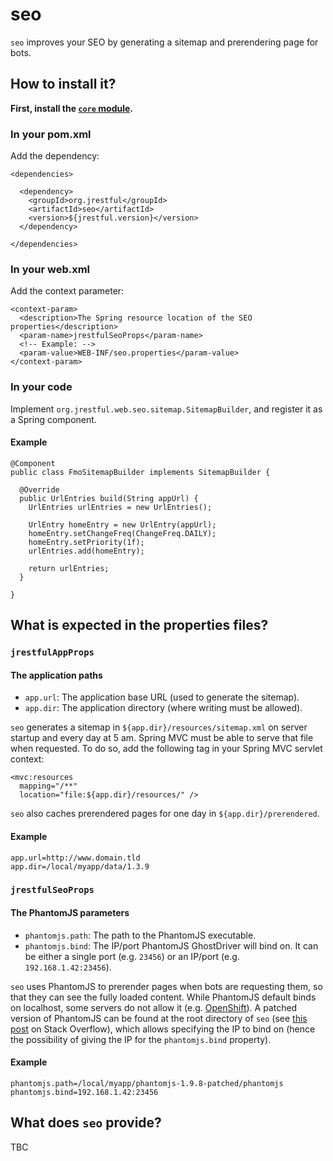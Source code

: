 # seo

`seo` improves your SEO by generating a sitemap and prerendering page for bots.

## How to install it?

**First, install the [`core` module](https://github.com/jrestful/server/tree/master/core).**

### In your pom.xml

Add the dependency:
    
    <dependencies>
    
      <dependency>
        <groupId>org.jrestful</groupId>
        <artifactId>seo</artifactId>
        <version>${jrestful.version}</version>
      </dependency>
    
    </dependencies>

### In your web.xml

Add the context parameter:

    <context-param>
      <description>The Spring resource location of the SEO properties</description>
      <param-name>jrestfulSeoProps</param-name>
      <!-- Example: -->
      <param-value>WEB-INF/seo.properties</param-value>
    </context-param>

### In your code

Implement `org.jrestful.web.seo.sitemap.SitemapBuilder`, and register it as a Spring component.

#### Example

	@Component
	public class FmoSitemapBuilder implements SitemapBuilder {
	
	  @Override
	  public UrlEntries build(String appUrl) {
	    UrlEntries urlEntries = new UrlEntries();
	
	    UrlEntry homeEntry = new UrlEntry(appUrl);
	    homeEntry.setChangeFreq(ChangeFreq.DAILY);
	    homeEntry.setPriority(1f);
	    urlEntries.add(homeEntry);
	
	    return urlEntries;
	  }
	
	}

## What is expected in the properties files?

### `jrestfulAppProps`

#### The application paths

 - `app.url`: The application base URL (used to generate the sitemap).
 - `app.dir`: The application directory (where writing must be allowed).

`seo` generates a sitemap in `${app.dir}/resources/sitemap.xml` on server startup and every day at 5 am. Spring MVC must be able to serve that file when requested. To do so, add the following tag in your Spring MVC servlet context:

	<mvc:resources
	  mapping="/**"
	  location="file:${app.dir}/resources/" />

`seo` also caches prerendered pages for one day in `${app.dir}/prerendered`.

#### Example

    app.url=http://www.domain.tld
    app.dir=/local/myapp/data/1.3.9

### `jrestfulSeoProps`

#### The PhantomJS parameters

 - `phantomjs.path`: The path to the PhantomJS executable.
 - `phantomjs.bind`: The IP/port PhantomJS GhostDriver will bind on. It can be either a single port (e.g. `23456`) or an IP/port (e.g. `192.168.1.42:23456`).

`seo` uses PhantomJS to prerender pages when bots are requesting them, so that they can see the fully loaded content. While PhantomJS default binds on localhost, some servers do not allow it (e.g. [OpenShift](https://www.openshift.com/)). A patched version of PhantomJS can be found at the root directory of `seo` (see [this post](http://stackoverflow.com/q/30506496/1225328) on Stack Overflow), which allows specifying the IP to bind on (hence the possibility of giving the IP for the `phantomjs.bind` property).

#### Example

    phantomjs.path=/local/myapp/phantomjs-1.9.8-patched/phantomjs
    phantomjs.bind=192.168.1.42:23456

## What does `seo` provide?

TBC


